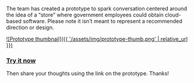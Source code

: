 ---
---

The team has created a prototype to spark conversation centered around the idea of a “store” where government employees could obtain cloud-based software. Please note it isn’t meant to represent a recommended direction or design.

[![Prototype thumbnail]({{ '/assets/img/prototype-thumb.png' | relative_url }})](https://gsa.invisionapp.com/share/4RCD8OISB#/241551676_home-Logged-In)

### [Try it now](https://gsa.invisionapp.com/share/4RCD8OISB#/241551676_home-Logged-In)
Then share your thoughts using the link on the prototype. Thanks!
